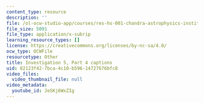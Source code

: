 ```yaml
---
content_type: resource
description: ''
file: /ol-ocw-studio-app/courses/res-hs-001-chandra-astrophysics-institute/JeSKj6WxZIg_captions.webvtt
file_size: 5091
file_type: application/x-subrip
learning_resource_types: []
license: https://creativecommons.org/licenses/by-nc-sa/4.0/
ocw_type: OCWFile
resourcetype: Other
title: Investigation 5, Part 4 captions
uid: 82123f42-7bca-4c10-b596-14727676bfc8
video_files:
  video_thumbnail_file: null
video_metadata:
  youtube_id: JeSKj6WxZIg
---
```

